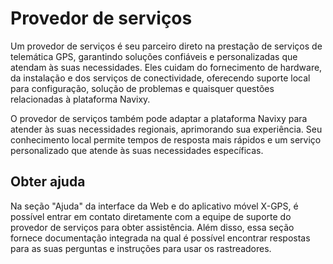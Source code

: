 # Provedor de serviços

Um provedor de serviços é seu parceiro direto na prestação de serviços de telemática GPS, garantindo soluções confiáveis e personalizadas que atendam às suas necessidades. Eles cuidam do fornecimento de hardware, da instalação e dos serviços de conectividade, oferecendo suporte local para configuração, solução de problemas e quaisquer questões relacionadas à plataforma Navixy.

O provedor de serviços também pode adaptar a plataforma Navixy para atender às suas necessidades regionais, aprimorando sua experiência. Seu conhecimento local permite tempos de resposta mais rápidos e um serviço personalizado que atende às suas necessidades específicas.

## Obter ajuda

Na seção "Ajuda" da interface da Web e do aplicativo móvel X-GPS, é possível entrar em contato diretamente com a equipe de suporte do provedor de serviços para obter assistência. Além disso, essa seção fornece documentação integrada na qual é possível encontrar respostas para as suas perguntas e instruções para usar os rastreadores.